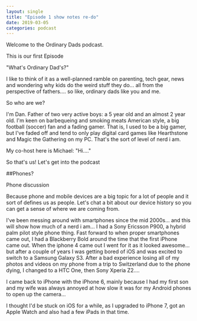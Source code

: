 ```yaml
---
layout: single
title: "Episode 1 show notes re-do"
date: 2019-03-05
categories: podcast
---
```


Welcome to the Ordinary Dads podcast.

This is our first Episode

"What's Ordinary Dad's?"

I like to think of it as a well-planned ramble on parenting, tech gear, news and wondering why kids do the weird stuff they do... all from the perspective of fathers.... so like, ordinary dads like you and me.

So who are we?

I'm Dan. Father of two very active boys: a 5 year old and an almost 2 year old. I'm keen on barbequeing and smoking meats American style, a big football (soccer) fan and a fading gamer. That is, I used to be a big gamer, but I've faded off and tend to only play digital card games like Hearthstone and Magic the Gathering on my PC. That's the sort of level of nerd i am.

My co-host here is Michael: "Hi...."

<Michael Intro>

So that's us! Let's get into the podcast

##Phones?

Phone discussion

Because phone and mobile devices are a big topic for a lot of people and it sort of defines us as people.  Let's chat a bit about our device history so you can get a sense of where we are coming from.

I've been messing around with smartphones since the mid 2000s... and this will show how much of a nerd i am... I had a Sony Ericsson P900, a hybrid palm pilot style phone thing. Fast forward to when proper smartphones came out, I had a Blackberry Bold around the time that the first iPhone came out. When the iphone 4 came out I went for it as it looked awesome... but after a couple of years I was getting bored of iOS and was excited to switch to a Samsung Galaxy S3. After a bad experience losing all of my photos and videos on my phone from a trip to Switzerland due to the phone dying, I changed to a HTC One, then Sony Xperia Z2....

I came back to iPhone with the iPhone 6, mainly because I had my first son and my wife was always annoyed at how slow it was for my Android phones to open up the camera...

I thought I'd be stuck on iOS for a while, as I upgraded to iPhone 7, got an Apple Watch and also had a few iPads in that time.
